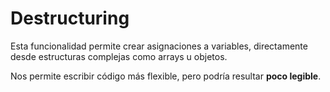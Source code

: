 # Destructuring

Esta funcionalidad permite crear asignaciones a variables, directamente desde estructuras complejas como arrays u objetos.

Nos permite escribir código más flexible, pero podría resultar **poco legible**.